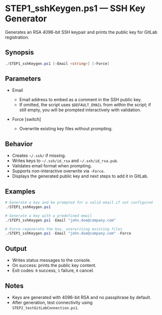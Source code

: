 # STEP1_sshKeygen.ps1 — SSH Key Generator

Generates an RSA 4096-bit SSH keypair and prints the public key for GitLab registration.

## Synopsis

```powershell
./STEP1_sshKeygen.ps1 [-Email <string>] [-Force]
```

## Parameters

- Email <string>
  - Email address to embed as a comment in the SSH public key.
  - If omitted, the script uses `$DEFAULT_EMAIL` from within the script; if still empty, you will be prompted interactively with validation.

- Force [switch]
  - Overwrite existing key files without prompting.

## Behavior

- Creates `~/.ssh/` if missing.
- Writes keys to `~/.ssh/id_rsa` and `~/.ssh/id_rsa.pub`.
- Validates email format when prompting.
- Supports non-interactive overwrite via `-Force`.
- Displays the generated public key and next steps to add it in GitLab.

## Examples

```powershell
# Generate a key and be prompted for a valid email if not configured
./STEP1_sshKeygen.ps1

# Generate a key with a predefined email
./STEP1_sshKeygen.ps1 -Email "john.doe@company.com"

# Force-regenerate the key, overwriting existing files
./STEP1_sshKeygen.ps1 -Email "john.doe@company.com" -Force
```

## Output

- Writes status messages to the console.
- On success: prints the public key content.
- Exit codes: `0` success, `1` failure, `0` cancel.

## Notes

- Keys are generated with 4096-bit RSA and no passphrase by default.
- After generation, test connectivity using `STEP2_testGitLabConnection.ps1`.